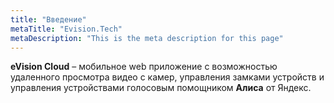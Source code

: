 ```yaml
---
title: "Введение"
metaTitle: "Evision.Tech"
metaDescription: "This is the meta description for this page"
---
```


**eVision Cloud** – мобильное web приложение с возможностью удаленного просмотра видео с камер, управления замками устройств и управления устройствами голосовым помощником **Алиса** от Яндекс.